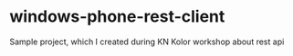 windows-phone-rest-client
=========================

Sample project, which I created during KN Kolor workshop about rest api
